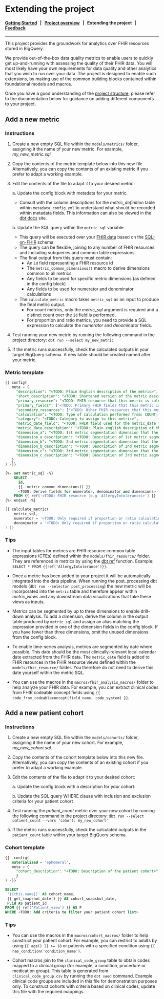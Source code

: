 # Extending the project

#### [Getting Started](../README.md) &nbsp; | &nbsp; [Project overview](project_overview.md) &nbsp; | &nbsp; **Extending the project** &nbsp; | &nbsp; [Feedback](http://www.google.com/url?sa=D&q=https://docs.google.com/forms/d/e/1FAIpQLScU0WXCXA7xOX7kGr6QSW9BNMZwHswf5zq10MfRnnZJYQ6L8g/viewform)

---

This project provides the groundwork for analytics over FHIR resources stored in BigQuery.

We provide out-of-the-box data quality metrics to enable users to quickly get up-and-running with assessing the quality of their FHIR data. You will most likely have your own requirements for data quality and other analytics that you wish to run over your data. The project is designed to enable such extensions, by making use of the common building blocks contained within foundational models and macros.

Once you have a good understanding of the [project structure](https://github.com/google/fhir-dbt-analytics/blob/master/docs/project_overview.md), please refer to the documentation below for guidance on adding different components to your project.

## Add a new metric

### Instructions

1. Create a new empty SQL file within the `models/metrics/` folder, assigning it the name of your new metric. For example, *my_new_metric.sql*

1. Copy the contents of the metric template below into this new file. Alternatively, you can copy the contents of an existing metric if you prefer to adapt a working example.

1. Edit the contents of the file to adapt it to your desired metric:

    a. Update the config block with metadata for your metric.

      - Consult with the column descriptions for the *metric_definition* table within `metadata_config.yml` to understand what should be recorded within metadata fields. This information can also be viewed in the [dbt docs](http://www.google.com/url?sa=D&q=https://docs.getdbt.com/reference/commands/cmd-docs) site.

    b. Update the SQL query within the `metric_sql` variable:
      
      - This query will be executed over your [FHIR data](http://www.google.com/url?sa=D&q=https://hl7.org/FHIR/resourcelist.html) based on the [SQL-on-FHIR](http://www.google.com/url?sa=D&q=https://github.com/FHIR/sql-on-fhir/blob/master/sql-on-fhir.md) schema.
      - The query can be flexible, joining to any number of FHIR resources and including subqueries and common table expressions.
      - The final output from this query must contain:
        - An `id` field representing a FHIR resource id
        - The `metric_common_dimensions()` macro to derive dimensions common to all metrics
        - Any fields to be used for specific metric dimensions (as defined in the config block)
        - Any fields to be used for numerator and denominator calculations
      - The `calculate_metric` macro takes `metric_sql` as an input to produce the final metric output.
        - For count metrics, only the *metric_sql* argument is required and a distinct count over the `id` field is performed.
        - For proportion and ratio metrics, you need to provide a SQL expression to calculate the *numerator* and *denominator* fields.

1. Test running your new metric by running the following command in the project directory:
`dbt run --select my_new_metric`

1. If the metric runs successfully, check the calculated outputs in your target BigQuery schema. A new table should be created named after your metric.

### Metric template

```sql
{{ config(
   meta = {
     "description": "<TODO: Plain English description of the metric>",
     "short_description": "<TODO: Shortened version of the metric description for display in tables>",
     "primary_resource": "<TODO: FHIR resource that this metric is calculated over (e.g. AllergyIntolerance)>",
     "primary_fields": ['<TODO: Primary FHIR fields that this metric is calculated over>'],
     "secondary_resources": ['<TODO: Other FHIR resources that this metric is calculated over>'],
     "calculation": "<TODO: Type of calculation performed from: COUNT; PROPORTION; RATIO>",
     "category": "<TODO: Category to assign to this metric>",
     "metric_date_field": "<TODO: FHIR field used for the metric_date field (e.g. Encounter.period.start)>",
     "metric_date_description": "<TODO: Plain english description of the metric date (e.g. *Encounter start date)>",
     "dimension_a": "<TODO: 1st metric segmentation dimension that the metric will be grouped by>",
     "dimension_a_description": "<TODO: Description of 1st metric segmentation group>",
     "dimension_b": "<TODO: 2nd metric segmentation dimension that the metric will be grouped by>",
     "dimension_b_description": "<TODO: Description of 2nd metric segmentation group>",
     "dimension_c": "<TODO: 3rd metric segmentation dimension that the metric will be grouped by>",
     "dimension_c_description": "<TODO: Description of 3rd metric segmentation group>",
   }
) -}}

{%- set metric_sql -%}
    SELECT
      id,
      {{- metric_common_dimensions() }}
      <TODO: Derive fields for numerator, denominator and dimensions>
    FROM {{ ref('<TODO: FHIR resource (e.g. AllergyIntolerance)>') }}
{%- endset -%}

{{ calculate_metric(
    metric_sql,
    numerator = '<TODO: Only required if proportion or ratio calculation>',
    denominator = '<TODO: Only required if proportion or ratio calculation>''
) }}

```

### Tips

- The input tables for metrics are FHIR resource common table expressions (CTEs) defined within the `models/fhir_resource/` folder. They are referenced in metrics by using the [dbt ref](http://www.google.com/url?sa=D&q=https://docs.getdbt.com/reference/dbt-jinja-functions/ref) function. Example: `SELECT * FROM {{ref('AllergyIntolerance')}}`.

- Once a metric has been added to your project it will be automatically integrated into the data pipeline. When running the post_processing dbt models (`dbt run --selector post_processing`) the new metric will be incorporated into the `metric` table and therefore appear within _metric_views_ and any downstream data visualizations that take these views as inputs.

- Metrics can be segmented by up to three dimensions to enable drill-down analysis. To add a dimension, derive the column in the output table produced by `metric_sql` and assign an alias matching the expression provided in one of the dimension fields in the config block. If you have fewer than three dimensions, omit the unused dimensions from the config block.

- To enable time-series analysis, metrics are segmented by date where possible. This date should be the most clinically-relevant local calendar date extracted from the FHIR data. The `metric_date` field is added to FHIR resources in the FHIR resource views defined within the `models/fhir_resource/` folder. You therefore do not need to derive this date yourself within the metric SQL.

- You can use the macros in the `macros/fhir_analysis_macros/` folder to help analyze your FHIR data. For example, you can extract clinical codes from FHIR codeable concept fields using  `{{ code_from_codeableconcept(field_name, code_system) }}`.


## Add a new patient cohort

### Instructions

1. Create a new empty SQL file within the `models/cohorts/` folder, assigning it the name of your new cohort. For example, _my_new_cohort.sql_.

1. Copy the contents of the cohort template below into this new file. Alternatively, you can copy the contents of an existing cohort if you prefer to adapt a working example.

1. Edit the contents of the file to adapt it to your desired cohort:

    a. Update the config block with a description for your cohort.

    b. Update the SQL query WHERE clause with inclusion and exclusion criteria for your patient cohort

1. Test running the _patient_count_ metric over your new cohort by running the following command in the project directory:
`dbt run --select patient_count --vars 'cohort: my_new_cohort'`

1. If the metric runs successfully, check the calculated outputs in the `patient_count` table within your target BigQuery schema.

### Cohort template

```sql
{{- config(
   materialized = 'ephemeral',
   meta = {
     "cohort_description": "<TODO: Description of the patient cohort>"
     }
) -}}
 
SELECT
 '{{this.name}}' AS cohort_name,
 {{ get_snapshot_date() }} AS cohort_snapshot_date,
 P.id AS patient_id
FROM {{ ref('Patient_view') }} AS P
WHERE <TODO: Add criteria to filter your patient cohort list>
```

### Tips

- You can use the macros in the `macros/cohort_macros/` folder to help construct your patient cohort. For example, you can restrict to adults by using `{{ age() }} >= 18` or patients with a specified condition using `{{ has_condition('condition_name')`.

- Cohort macros join to the `clinical_code_group` table to obtain codes mapped to a clinical group (for example, a condition, procedure or medication group). This table is generated from `clinical_code_group.csv` by running the `dbt seed` command. Example clinical code groups are included in this file for demonstration purposes only. To construct cohorts with criteria based on clinical codes, update this file with the required mappings.